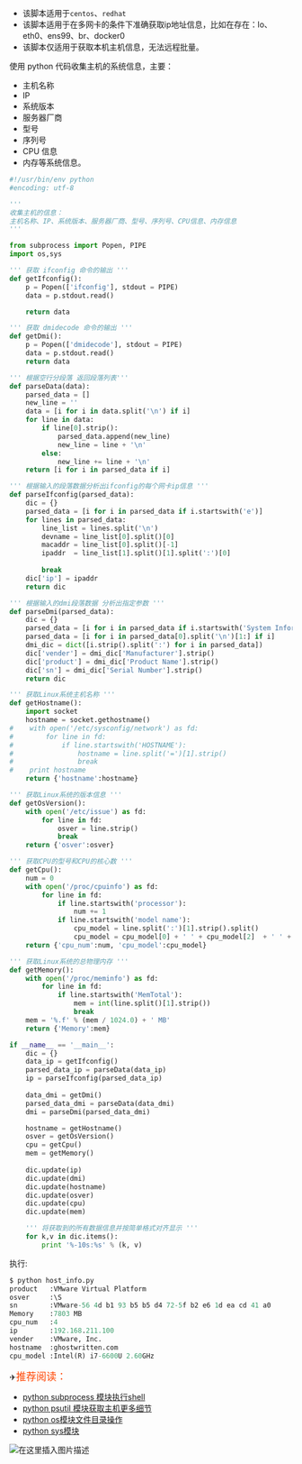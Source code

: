 

 - 该脚本适用于`centos`、`redhat`
 - 该脚本适用于在多网卡的条件下准确获取ip地址信息，比如在存在：lo、eth0、ens99、br、docker0
 - 该脚本仅适用于获取本机主机信息，无法远程批量。

使用 python 代码收集主机的系统信息，主要：

 - 主机名称
 - IP
 - 系统版本
 - 服务器厂商
 - 型号
 - 序列号
 - CPU 信息
 - 内存等系统信息。

```python
#!/usr/bin/env python
#encoding: utf-8

'''
收集主机的信息：
主机名称、IP、系统版本、服务器厂商、型号、序列号、CPU信息、内存信息
'''

from subprocess import Popen, PIPE
import os,sys

''' 获取 ifconfig 命令的输出 '''
def getIfconfig():
    p = Popen(['ifconfig'], stdout = PIPE)
    data = p.stdout.read()

    return data

''' 获取 dmidecode 命令的输出 '''
def getDmi():
    p = Popen(['dmidecode'], stdout = PIPE)
    data = p.stdout.read()
    return data

''' 根据空行分段落 返回段落列表'''
def parseData(data):
    parsed_data = []
    new_line = ''
    data = [i for i in data.split('\n') if i]
    for line in data:
        if line[0].strip():
            parsed_data.append(new_line)
            new_line = line + '\n'
        else:
            new_line += line + '\n'
    return [i for i in parsed_data if i]

''' 根据输入的段落数据分析出ifconfig的每个网卡ip信息 '''
def parseIfconfig(parsed_data):
    dic = {}
    parsed_data = [i for i in parsed_data if i.startswith('e')]
    for lines in parsed_data:
        line_list = lines.split('\n')
        devname = line_list[0].split()[0]
        macaddr = line_list[0].split()[-1]
        ipaddr  = line_list[1].split()[1].split(':')[0]
       
        break
    dic['ip'] = ipaddr
    return dic

''' 根据输入的dmi段落数据 分析出指定参数 '''
def parseDmi(parsed_data):
    dic = {}
    parsed_data = [i for i in parsed_data if i.startswith('System Information')]
    parsed_data = [i for i in parsed_data[0].split('\n')[1:] if i]
    dmi_dic = dict([i.strip().split(':') for i in parsed_data])
    dic['vender'] = dmi_dic['Manufacturer'].strip()
    dic['product'] = dmi_dic['Product Name'].strip()
    dic['sn'] = dmi_dic['Serial Number'].strip()
    return dic

''' 获取Linux系统主机名称 '''
def getHostname():
    import socket
    hostname = socket.gethostname()
#    with open('/etc/sysconfig/network') as fd:
#        for line in fd:
#            if line.startswith('HOSTNAME'):
#                hostname = line.split('=')[1].strip()
#                break
#    print hostname
    return {'hostname':hostname}

''' 获取Linux系统的版本信息 '''
def getOsVersion():
    with open('/etc/issue') as fd:
        for line in fd:
            osver = line.strip()
            break
    return {'osver':osver}

''' 获取CPU的型号和CPU的核心数 '''
def getCpu():
    num = 0
    with open('/proc/cpuinfo') as fd:
        for line in fd:
            if line.startswith('processor'):
                num += 1
            if line.startswith('model name'):
                cpu_model = line.split(':')[1].strip().split()
                cpu_model = cpu_model[0] + ' ' + cpu_model[2]  + ' ' + cpu_model[-1]
    return {'cpu_num':num, 'cpu_model':cpu_model}

''' 获取Linux系统的总物理内存 '''
def getMemory():
    with open('/proc/meminfo') as fd:
        for line in fd:
            if line.startswith('MemTotal'):
                mem = int(line.split()[1].strip())
                break
    mem = '%.f' % (mem / 1024.0) + ' MB'
    return {'Memory':mem}

if __name__ == '__main__':
    dic = {}
    data_ip = getIfconfig()
    parsed_data_ip = parseData(data_ip)
    ip = parseIfconfig(parsed_data_ip)
    
    data_dmi = getDmi()
    parsed_data_dmi = parseData(data_dmi)
    dmi = parseDmi(parsed_data_dmi)

    hostname = getHostname()
    osver = getOsVersion()
    cpu = getCpu()
    mem = getMemory()
    
    dic.update(ip)
    dic.update(dmi)
    dic.update(hostname)
    dic.update(osver)
    dic.update(cpu)
    dic.update(mem)

    ''' 将获取到的所有数据信息并按简单格式对齐显示 '''
    for k,v in dic.items():
        print '%-10s:%s' % (k, v)
```
执行:

```perl
$ python host_info.py
product   :VMware Virtual Platform
osver     :\S
sn        :VMware-56 4d b1 93 b5 b5 d4 72-5f b2 e6 1d ea cd 41 a0
Memory    :7803 MB
cpu_num   :4
ip        :192.168.211.100
vender    :VMware, Inc.
hostname  :ghostwritten.com
cpu_model :Intel(R) i7-6600U 2.60GHz
```
✈<font color=	#FF4500 size=4 style="font-family:Courier New">推荐阅读：</font>

 - [python subprocess 模块执行shell](https://blog.csdn.net/xixihahalelehehe/article/details/106762051?ops_request_misc=%257B%2522request%255Fid%2522%253A%2522165055868916780366596245%2522%252C%2522scm%2522%253A%252220140713.130102334.pc%255Fblog.%2522%257D&request_id=165055868916780366596245&biz_id=0&utm_medium=distribute.pc_search_result.none-task-blog-2~blog~first_rank_ecpm_v1~rank_v31_ecpm-1-106762051.nonecase&utm_term=python%20subprocess&spm=1018.2226.3001.4450)
 - [python psutil 模块获取主机更多细节](https://blog.csdn.net/xixihahalelehehe/article/details/105203250?ops_request_misc=%257B%2522request%255Fid%2522%253A%2522165055868916780366596245%2522%252C%2522scm%2522%253A%252220140713.130102334.pc%255Fblog.%2522%257D&request_id=165055868916780366596245&biz_id=0&utm_medium=distribute.pc_search_result.none-task-blog-2~blog~first_rank_ecpm_v1~rank_v31_ecpm-3-105203250.nonecase&utm_term=python%20subprocess&spm=1018.2226.3001.4450)
 - [python os模块文件目录操作](https://blog.csdn.net/xixihahalelehehe/article/details/104253123)
 - [python sys模块](https://blog.csdn.net/xixihahalelehehe/article/details/106693564?ops_request_misc=%257B%2522request%255Fid%2522%253A%2522165060724416782248546311%2522%252C%2522scm%2522%253A%252220140713.130102334.pc%255Fblog.%2522%257D&request_id=165060724416782248546311&biz_id=0&utm_medium=distribute.pc_search_result.none-task-blog-2~blog~first_rank_ecpm_v1~rank_v31_ecpm-1-106693564.nonecase&utm_term=sys&spm=1018.2226.3001.4450)

![在这里插入图片描述](https://i-blog.csdnimg.cn/blog_migrate/3fe7aaeb75c49dfe932df00eb2dcbb77.gif#pic_center)

